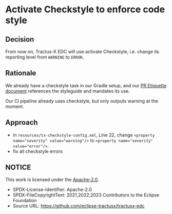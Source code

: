 # Activate Checkstyle to enforce code style

## Decision

From now on, Tractus-X EDC will use activate Checkstyle, i.e. change its reporting level from `WARNING` to `ERROR`.

## Rationale

We already have a checkstyle task in our Gradle setup, and our [PR Etiquette document](../../../../pr_etiquette.md) references
the styleguide and mandates its use.

Our CI pipeline already uses checkstyle, but only outputs warning at the moment.

## Approach

- in `resources/tx-checkstyle-config.xml`, Line 22, change `<property name="severity" value="warning"/>` to `<property name="severity" value="error"/>`.
- fix all checkstyle errors

## NOTICE

This work is licensed under the [Apache-2.0](https://www.apache.org/licenses/LICENSE-2.0).

- SPDX-License-Identifier: Apache-2.0
- SPDX-FileCopyrightText: 2021,2022,2023 Contributors to the Eclipse Foundation
- Source URL: <https://github.com/eclipse-tractusx/tractusx-edc>

